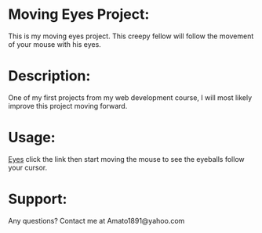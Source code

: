 <h1>Moving Eyes Project:</h1> This is my moving eyes project. This creepy fellow will follow the movement of your mouse with his eyes.  
<h1>Description:</h1> One of my first projects from my web development course, I will most likely improve this project moving forward.
<h1>Usage:</h1> <a href= "https://amato1891.github.io/eye-project/eyes.html">Eyes<a/> click the link then start moving the mouse to see the eyeballs follow your cursor.
<h1>Support:</h1> Any questions? Contact me at Amato1891@yahoo.com
